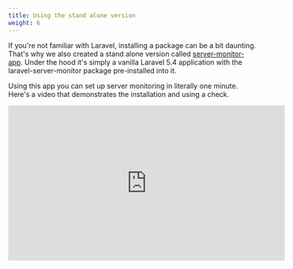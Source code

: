 ```yaml
---
title: Using the stand alone version
weight: 6
---
```


If you're not familiar with Laravel, installing a package can be a bit daunting. That's why we also created a stand alone version called [server-monitor-app](https://github.com/spatie/server-monitor-app). Under the hood it's simply a vanilla Laravel 5.4 application with the laravel-server-monitor package pre-installed into it.

Using this app you can set up server monitoring in literally one minute. Here's a video that demonstrates the installation and using a check.

<iframe width="560" height="315" src="https://www.youtube-nocookie.com/embed/8eYidObjm54?rel=0&amp;showinfo=0" frameborder="0" allowfullscreen></iframe>
